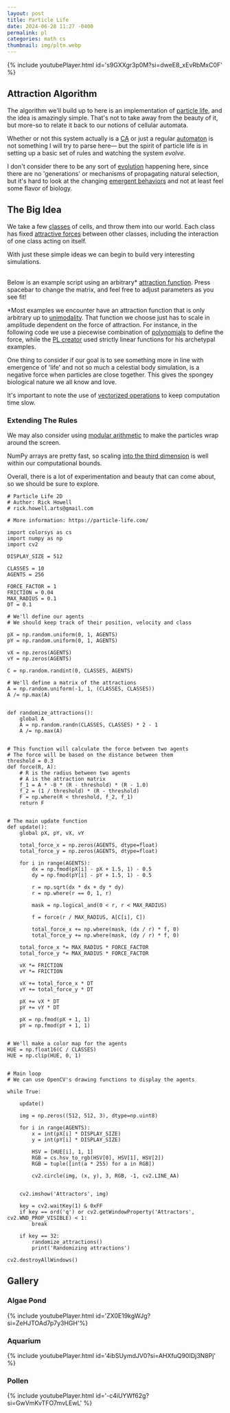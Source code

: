 ```yaml
---
layout: post
title: Particle Life
date: 2024-06-28 11:27 -0400
permalink: pl
categories: math cs
thumbnail: img/pltn.webp
---
```


{% include youtubePlayer.html id='s9GXXgr3p0M?si=dweE8_xEvRbMxC0F' %}

## Attraction Algorithm

The algorithm we'll build up to here is an implementation of [particle life](https://particle-life.com/), and the idea is amazingly simple. That's not to take away from the beauty of it, but more-so to relate it back to our notions of cellular automata. 

Whether or not this system actually is a [CA](https://www.wolframscience.com/nks/) or just a regular [automaton](https://cs.stanford.edu/people/eroberts/courses/soco/projects/2004-05/automata-theory/basics.html) is not something I will try to parse here— but the spirit of particle life is in setting up a basic set of rules and watching the system *evolve*. 

I don't consider there to be any sort of [evolution](https://en.wikipedia.org/wiki/Evolution) happening here, since there are no 'generations' or mechanisms of propagating natural selection, but it's hard to look at the changing [emergent behaviors](https://en.wikipedia.org/wiki/Emergence) and not at least feel some flavor of biology. 

## The Big Idea

We take a few [classes](https://mathworld.wolfram.com/EquivalenceClass.html) of cells, and throw them into our world. Each class has fixed [attractive forces](https://en.wikipedia.org/wiki/Force) between other classes, including the interaction of one class acting on itself. 

With just these simple ideas we can begin to build very interesting simulations.


\
Below is an example script using an arbitrary* [attraction function](https://mathworld.wolfram.com/GaussianFunction.html). Press spacebar to change the matrix, and feel free to adjust parameters as you see fit!

*Most examples we encounter have an attraction function that is only arbitrary up to [unimodality](https://en.wikipedia.org/wiki/Unimodality#Other_extensions). That function we choose just has to scale in amplitude dependent on the force of attraction. For instance, in the following code we use a piecewise combination of [polynomials](https://mathworld.wolfram.com/Polynomial.html) to define the force, while the [PL creator](https://particle-life.com/about/tom-mohr.html) used strictly linear functions for his archetypal examples. 

One thing to consider if our goal is to see something more in line with emergence of 'life' and not so much a celestial body simulation, is a negative force when particles are close together. This gives the spongey biological nature we all know and love. 

It's important to note the use of [vectorized operations](https://www.pythonlikeyoumeanit.com/Module3_IntroducingNumpy/VectorizedOperations.html) to keep computation time slow. 


### Extending The Rules

We may also consider using [modular arithmetic](https://en.wikipedia.org/wiki/Modular_arithmetic) to make the particles wrap around the screen.

NumPy arrays are pretty fast, so scaling [into the third dimension](https://en.wikipedia.org/wiki/Vanishing_point) is well within our computational bounds.

Overall, there is a lot of experimentation and beauty that can come about, so we should be sure to explore.


```
# Particle Life 2D
# Author: Rick Howell
# rick.howell.arts@gmail.com

# More information: https://particle-life.com/

import colorsys as cs
import numpy as np
import cv2

DISPLAY_SIZE = 512

CLASSES = 10
AGENTS = 256

FORCE_FACTOR = 1
FRICTION = 0.04
MAX_RADIUS = 0.1
DT = 0.1

# We'll define our agents
# We should keep track of their position, velocity and class

pX = np.random.uniform(0, 1, AGENTS)
pY = np.random.uniform(0, 1, AGENTS)

vX = np.zeros(AGENTS)
vY = np.zeros(AGENTS)

C = np.random.randint(0, CLASSES, AGENTS)

# We'll define a matrix of the attractions
A = np.random.uniform(-1, 1, (CLASSES, CLASSES))
A /= np.max(A)


def randomize_attractions():
    global A
    A = np.random.randn(CLASSES, CLASSES) * 2 - 1
    A /= np.max(A)


# This function will calculate the force between two agents
# The force will be based on the distance between them
threshold = 0.3
def force(R, A):
    # R is the radius between two agents
    # A is the attraction matrix
    f_1 = A * -8 * (R - threshold) * (R - 1.0)
    f_2 = (1 / threshold) * (R - threshold)
    F = np.where(R < threshold, f_2, f_1)
    return F


# The main update function
def update():
    global pX, pY, vX, vY
        
    total_force_x = np.zeros(AGENTS, dtype=float)
    total_force_y = np.zeros(AGENTS, dtype=float)

    for i in range(AGENTS):
        dx = np.fmod(pX[i] - pX + 1.5, 1) - 0.5
        dy = np.fmod(pY[i] - pY + 1.5, 1) - 0.5

        r = np.sqrt(dx * dx + dy * dy)
        r = np.where(r == 0, 1, r)

        mask = np.logical_and(0 < r, r < MAX_RADIUS)

        f = force(r / MAX_RADIUS, A[C[i], C])

        total_force_x += np.where(mask, (dx / r) * f, 0)
        total_force_y += np.where(mask, (dy / r) * f, 0)
        
    total_force_x *= MAX_RADIUS * FORCE_FACTOR
    total_force_y *= MAX_RADIUS * FORCE_FACTOR

    vX *= FRICTION
    vY *= FRICTION

    vX += total_force_x * DT
    vY += total_force_y * DT

    pX += vX * DT
    pY += vY * DT

    pX = np.fmod(pX + 1, 1)
    pY = np.fmod(pY + 1, 1)


# We'll make a color map for the agents
HUE = np.float16(C / CLASSES)
HUE = np.clip(HUE, 0, 1)


# Main loop
# We can use OpenCV's drawing functions to display the agents

while True:

    update()

    img = np.zeros((512, 512, 3), dtype=np.uint8)

    for i in range(AGENTS):
        x = int(pX[i] * DISPLAY_SIZE)
        y = int(pY[i] * DISPLAY_SIZE)

        HSV = [HUE[i], 1, 1]
        RGB = cs.hsv_to_rgb(HSV[0], HSV[1], HSV[2])
        RGB = tuple([int(a * 255) for a in RGB])

        cv2.circle(img, (x, y), 3, RGB, -1, cv2.LINE_AA)


    cv2.imshow('Attractors', img)

    key = cv2.waitKey(1) & 0xFF
    if key == ord('q') or cv2.getWindowProperty('Attractors', cv2.WND_PROP_VISIBLE) < 1:
        break
    
    if key == 32:
        randomize_attractions()
        print('Randomizing attractions')

cv2.destroyAllWindows()
```



## Gallery

### Algae Pond

{% include youtubePlayer.html id='ZX0E19kgWJg?si=ZeHJTOAd7p7y3HGH'%}


### Aquarium
{% include youtubePlayer.html id='4ibSUymdJV0?si=AHXfuQ90IDj3N8Pj' %}

### Pollen

{% include youtubePlayer.html id='-c4iUYWf62g?si=GwVmKvTFO7mvLEwL' %}